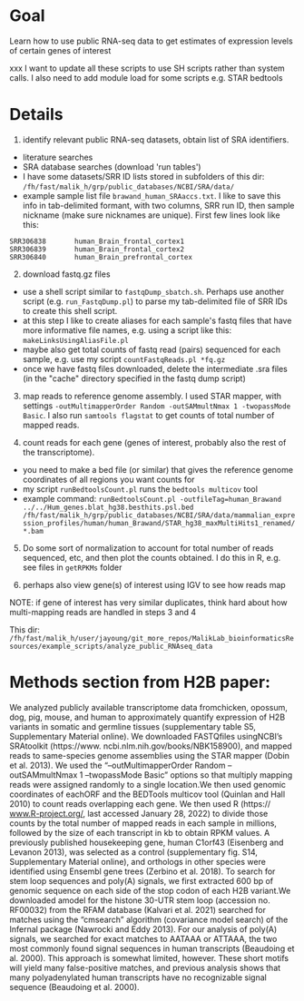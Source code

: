# Goal

Learn how to use public RNA-seq data to get estimates of expression levels of certain genes of interest

xxx I want to update all these scripts to use SH scripts rather than system calls.  I also need to add module load for some scripts e.g. STAR bedtools

# Details

1. identify relevant public RNA-seq datasets, obtain list of SRA identifiers. 
- literature searches
- SRA database searches (download 'run tables')
- I have some datasets/SRR ID lists stored in subfolders of this dir: `/fh/fast/malik_h/grp/public_databases/NCBI/SRA/data/`
- example sample list file `brawand_human_SRAaccs.txt`. I like to save this info in tab-delimited formant, with two columns, SRR run ID, then sample nickname (make sure nicknames are unique). First few lines look like this: 
```
SRR306838       human_Brain_frontal_cortex1
SRR306839       human_Brain_frontal_cortex2
SRR306840       human_Brain_prefrontal_cortex
```


2. download fastq.gz files
- use a shell script similar to `fastqDump_sbatch.sh`. Perhaps use another script (e.g. `run_FastqDump.pl`) to parse my tab-delimited file of SRR IDs to create this shell script.
- at this step I like to create aliases for each sample's fastq files that have more informative file names, e.g. using a script like this: `makeLinksUsingAliasFile.pl`
- maybe also get total counts of fastq read (pairs) sequenced for each sample, e.g. use my script `countFastqReads.pl *fq.gz`
- once we have fastq files downloaded, delete the intermediate .sra files (in the "cache" directory specified in the fastq dump script)


3. map reads to reference genome assembly. I used STAR mapper, with settings `-outMultimapperOrder Random -outSAMmultNmax 1 -twopassMode Basic`. I also run `samtools flagstat` to get counts of total number of mapped reads.

4. count reads for each gene (genes of interest, probably also the rest of the transcriptome).
- you need to make a bed file (or similar) that gives the reference genome coordinates of all regions you want counts for 
- my script `runBedtoolsCount.pl` runs the `bedtools multicov` tool 
- example command: `runBedtoolsCount.pl -outfileTag=human_Brawand ../../Hum_genes.blat_hg38.besthits.psl.bed  /fh/fast/malik_h/grp/public_databases/NCBI/SRA/data/mammalian_expression_profiles/human/human_Brawand/STAR_hg38_maxMultiHits1_renamed/*.bam` 


5. Do some sort of normalization to account for total number of reads sequenced, etc, and then plot the counts obtained. I do this in R, e.g. see files in `getRPKMs` folder


6. perhaps also view gene(s) of interest using IGV to see how reads map



NOTE: if gene of interest has very similar duplicates, think hard about how multi-mapping reads are handled in steps 3 and 4

This dir: `/fh/fast/malik_h/user/jayoung/git_more_repos/MalikLab_bioinformaticsResources/example_scripts/analyze_public_RNAseq_data`


# Methods section from H2B paper:
We analyzed publicly available transcriptome data fromchicken,
opossum, dog, pig, mouse, and human to approximately quantify
expression of H2B variants in somatic and germline tissues
(supplementary table S5, Supplementary Material online). We
downloaded FASTQfiles usingNCBI’s SRAtoolkit (https://www.
ncbi.nlm.nih.gov/books/NBK158900), and mapped reads to
same-species genome assemblies using the STAR mapper
(Dobin et al. 2013). We used the “–outMultimapperOrder
Random –outSAMmultNmax 1 –twopassMode Basic” options
so that multiply mapping reads were assigned randomly to a
single location.We then used genomic coordinates of eachORF
and the BEDTools multicov tool (Quinlan and Hall 2010) to
count reads overlapping each gene. We then used R (https://
www.R-project.org/, last accessed January 28, 2022) to divide
those counts by the total number of mapped reads in each
sample in millions, followed by the size of each transcript in kb
to obtain RPKM values. A previously published housekeeping
gene, human C1orf43 (Eisenberg and Levanon 2013), was selected
as a control (supplementary fig. S14, Supplementary
Material online), and orthologs in other species were identified
using Ensembl gene trees (Zerbino et al. 2018).
To search for stem loop sequences and poly(A) signals, we
first extracted 600 bp of genomic sequence on each side of
the stop codon of each H2B variant.We downloaded amodel
for the histone 30-UTR stem loop (accession no. RF00032)
from the RFAM database (Kalvari et al. 2021) searched for
matches using the “cmsearch” algorithm (covariance model
search) of the Infernal package (Nawrocki and Eddy 2013). For
our analysis of poly(A) signals, we searched for exact matches
to AATAAA or ATTAAA, the two most commonly found
signal sequences in human transcripts (Beaudoing et al. 2000).
This approach is somewhat limited, however. These short
motifs will yield many false-positive matches, and previous
analysis shows that many polyadenylated human transcripts
have no recognizable signal sequence (Beaudoing et al. 2000).


